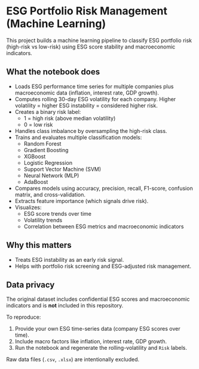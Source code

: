 # ESG Portfolio Risk Management (Machine Learning)

This project builds a machine learning pipeline to classify ESG portfolio risk (high-risk vs low-risk) using ESG score stability and macroeconomic indicators.

## What the notebook does
- Loads ESG performance time series for multiple companies plus macroeconomic data (inflation, interest rate, GDP growth).
- Computes rolling 30-day ESG volatility for each company. Higher volatility = higher ESG instability = considered higher risk.
- Creates a binary risk label:
  - 1 = high risk (above median volatility)
  - 0 = low risk
- Handles class imbalance by oversampling the high-risk class.
- Trains and evaluates multiple classification models:
  - Random Forest
  - Gradient Boosting
  - XGBoost
  - Logistic Regression
  - Support Vector Machine (SVM)
  - Neural Network (MLP)
  - AdaBoost
- Compares models using accuracy, precision, recall, F1-score, confusion matrix, and cross-validation.
- Extracts feature importance (which signals drive risk).
- Visualizes:
  - ESG score trends over time
  - Volatility trends
  - Correlation between ESG metrics and macroeconomic indicators

## Why this matters
- Treats ESG instability as an early risk signal.
- Helps with portfolio risk screening and ESG-adjusted risk management.

## Data privacy
The original dataset includes confidential ESG scores and macroeconomic indicators and is **not** included in this repository.

To reproduce:
1. Provide your own ESG time-series data (company ESG scores over time).
2. Include macro factors like inflation, interest rate, GDP growth.
3. Run the notebook and regenerate the rolling-volatility and `Risk` labels.

Raw data files (`.csv`, `.xlsx`) are intentionally excluded.
